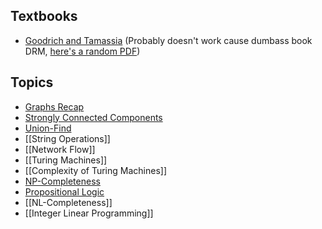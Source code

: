 ## Textbooks
- [Goodrich and Tamassia](https://r4.vlereader.com/Reader?ean=9781119028482) (Probably doesn't work cause dumbass book DRM, [here's a random PDF](https://canvas.projekti.info/ebooks/Algorithm%20Design%20and%20Applications%5BA4%5D.pdf))

## Topics
- [Graphs Recap](Graphs%20Recap.md)
- [Strongly Connected Components](Strongly%20Connected%20Components.md)
- [Union-Find](Union-Find.md)
- [[String Operations]]
- [[Network Flow]]
- [[Turing Machines]]
- [[Complexity of Turing Machines]]
- [NP-Completeness](Year%203/Algorithms%20and%20Complexity/NP-Completeness.md)
- [Propositional Logic](Year%203/Algorithms%20and%20Complexity/Propositional%20Logic.md)
- [[NL-Completeness]]
- [[Integer Linear Programming]]